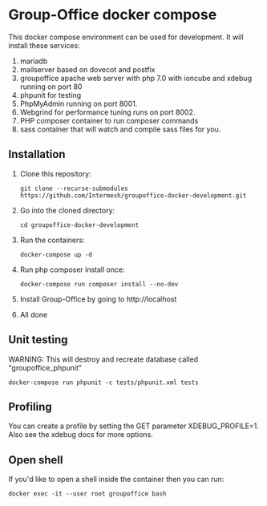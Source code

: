 Group-Office docker compose
===========================

This docker compose environment can be used for development. It will install these services:

1. mariadb
2. mailserver based on dovecot and postfix
3. groupoffice apache web server with php 7.0 with ioncube and xdebug running on port 80
4. phpunit for testing
5. PhpMyAdmin running on port 8001.
6. Webgrind for performance tuning runs on port 8002. 
7. PHP composer container to run composer commands
8. sass container that will watch and compile sass files for you.

Installation
------------

1. Clone this repository:

   `````````````````````````````````````````````````````````````````````````
   git clone --recurse-submodules https://github.com/Intermesh/groupoffice-docker-development.git
   `````````````````````````````````````````````````````````````````````````
   
2. Go into the cloned directory:
   `````````````````````````````````
   cd groupoffice-docker-development
   `````````````````````````````````

3. Run the containers:

   ````````````````````
   docker-compose up -d
   ````````````````````

4. Run php composer install once:

   ```````````````````````````````````
   docker-compose run composer install --no-dev
   ```````````````````````````````````

5. Install Group-Office by going to http://localhost
6. All done


Unit testing
------------

WARNING: This will destroy and recreate database called "groupoffice_phpunit"
`````````````````````````````````````````````````````
docker-compose run phpunit -c tests/phpunit.xml tests
`````````````````````````````````````````````````````

Profiling
---------
You can create a profile by setting the GET parameter XDEBUG_PROFILE=1. Also see the xdebug docs for more options.

Open shell
----------
If you'd like to open a shell inside the container then you can run:

`````````````````````````````````````````````````````
docker exec -it --user root groupoffice bash
`````````````````````````````````````````````````````
